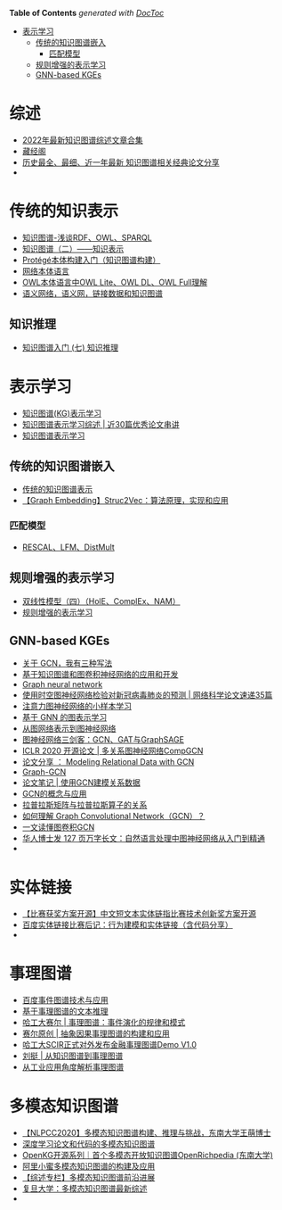 <!-- START doctoc generated TOC please keep comment here to allow auto update -->
<!-- DON'T EDIT THIS SECTION, INSTEAD RE-RUN doctoc TO UPDATE -->
**Table of Contents**  *generated with [DocToc](https://github.com/thlorenz/doctoc)*

- [表示学习](#%E8%A1%A8%E7%A4%BA%E5%AD%A6%E4%B9%A0)
  - [传统的知识图谱嵌入](#%E4%BC%A0%E7%BB%9F%E7%9A%84%E7%9F%A5%E8%AF%86%E5%9B%BE%E8%B0%B1%E5%B5%8C%E5%85%A5)
    - [匹配模型](#%E5%8C%B9%E9%85%8D%E6%A8%A1%E5%9E%8B)
  - [规则增强的表示学习](#%E8%A7%84%E5%88%99%E5%A2%9E%E5%BC%BA%E7%9A%84%E8%A1%A8%E7%A4%BA%E5%AD%A6%E4%B9%A0)
  - [GNN-based KGEs](#gnn-based-kges)

<!-- END doctoc generated TOC please keep comment here to allow auto update -->


# 综述
- [2022年最新知识图谱综述文章合集](https://zhuanlan.zhihu.com/p/467077971)
- [藏经阁](https://kg.alibaba.com/index.html)
- [历史最全、最细、近一年最新 知识图谱相关经典论文分享](https://mp.weixin.qq.com/s?__biz=MzIxNDgzNDg3NQ==&mid=2247486236&idx=1&sn=01df5139be1b14217086605915114597&chksm=97a0c0c8a0d749debf3887a4f5df6736229e2ada4cc4047ec52595a4739c778c8ac3bcbd1fa7&scene=0&xtrack=1&pass_ticket=5l2GTJoNs3UnPjzRsDzXqTZBP6%2Btylp4BwIFxk3aFUwONC5l8MJz3gdjYHCbXS%2FH#rd)
- 

# 传统的知识表示
- [知识图谱-浅谈RDF、OWL、SPARQL](https://www.jianshu.com/p/9e2bfa9a5a06)
- [知识图谱（二）——知识表示](https://blog.csdn.net/u012736685/article/details/96160990)
- [Protégé本体构建入门（知识图谱构建）](https://blog.csdn.net/weixin_42159586/article/details/104007716)
- [网络本体语言](http://www.wendangku.net/doc/cb9166035.html)
- [OWL本体语言中OWL Lite、OWL DL、OWL Full理解](https://blog.csdn.net/qq_38842357/article/details/80706872)
- [语义网络，语义网，链接数据和知识图谱](https://blog.csdn.net/ZJRN1027/article/details/80486306)

## 知识推理
- [知识图谱入门 (七) 知识推理](https://blog.csdn.net/pelhans/article/details/80091322)
  


# 表示学习

- [知识图谱(KG)表示学习](https://mp.weixin.qq.com/s/CyUIlZ9UYQJ_cbJUM7tKrA)
- [知识图谱表示学习综述 | 近30篇优秀论文串讲](https://mp.weixin.qq.com/s/GZ40cpoO_JLvyoa_TEbQzQ)
- [知识图谱表示学习](https://zhuanlan.zhihu.com/p/459340212)



## 传统的知识图谱嵌入

- [传统的知识图谱表示](http://neuralkg.zjukg.org/CN/uncategorized/c-kges/)
- [【Graph Embedding】Struc2Vec：算法原理，实现和应用](https://blog.csdn.net/u012151283/article/details/87255951)

### 匹配模型
- [RESCAL、LFM、DistMult](https://www.cnblogs.com/fengwenying/p/15033263.html)
  

## 规则增强的表示学习 

- [双线性模型（四）（HolE、ComplEx、NAM）](http://www.manongjc.com/detail/25-lecemoptpmmmyrr.html)
- [规则增强的表示学习](http://neuralkg.zjukg.org/CN/uncategorized/%e8%a7%84%e5%88%99%e5%a2%9e%e5%bc%ba%e7%9a%84%e8%a1%a8%e7%a4%ba%e5%ad%a6%e4%b9%a0/)

## GNN-based KGEs
- [关于 GCN，我有三种写法](https://mp.weixin.qq.com/s?__biz=MzA4ODUxNjUzMQ==&mid=2247486162&idx=1&sn=d5871ce9b01bc2b2f83b4364942ea31c&chksm=9029b80ea75e31181b53940155c9a5f3bf84fa15105a1d822eb25b8214cbfdf0357005d76e5d&mpshare=1&scene=24&srcid=&sharer_sharetime=1590198792672&sharer_shareid=9d627645afe156ff11b0a8519d982bcd&exportkey=A%2BNA8x%2FoupbOsmVMZxM%2B3qg%3D&pass_ticket=LlL6Ad5uohnLAlqJrzan%2BA5dDM3m9%2Bnl4L%2FaTWpnfTNnifRhbExGygOrgXBzVB7b&wx_header=0#rd)
- [基于知识图谱和图卷积神经网络的应用和开发](https://mp.weixin.qq.com/s?__biz=MjM5ODkzMzMwMQ==&mid=2650414067&idx=4&sn=999b7fa16964984aa5da055aec0fe370&chksm=becd9da989ba14bf2aaf556a6c1289c1a4402d72a5b6c66be0b5870d5d3fa1d9c76540485683&mpshare=1&scene=24&srcid=&sharer_sharetime=1591924745158&sharer_shareid=9d627645afe156ff11b0a8519d982bcd&exportkey=A7%2Fc6ebupiLJ6582fz26P%2FQ%3D&pass_ticket=LlL6Ad5uohnLAlqJrzan%2BA5dDM3m9%2Bnl4L%2FaTWpnfTNnifRhbExGygOrgXBzVB7b&wx_header=0#rd)
- [Graph neural network](https://www.sciengine.com/SSM/doi/10.1360/N012019-00133)
- [使用时空图神经网络检验对新冠病毒肺炎的预测 | 网络科学论文速递35篇](https://mp.weixin.qq.com/s?__biz=MzIzMjQyNzQ5MA==&mid=2247511382&idx=2&sn=003e40541158b0a36fbdcf90b9b50508&chksm=e897f7dbdfe07ecdf930ab3eef89d2f85ec6ac11e3c3b93c2f90cd4e09b673a5e020d4848e3a&mpshare=1&scene=24&srcid=0731ZJxbb1lgM04YQg6cREB9&sharer_sharetime=1596190515295&sharer_shareid=9d627645afe156ff11b0a8519d982bcd&exportkey=Axhj0iwSyswvbzMAceXUAmk%3D&pass_ticket=IL%2BeHRprAt5yAlLjjC250jaLkeHDOYyDyV4vRbYX%2F0r7c3KJ%2FwPqrBhOiTesV9Z9&wx_header=0#rd)
- [注意力图神经网络的小样本学习](https://mp.weixin.qq.com/s?__biz=MzU2OTA0NzE2NA==&mid=2247532328&idx=7&sn=bfc11d2674da6e3712fee49fa242b95b&chksm=fc869e3bcbf1172d72261fb86e690935e93caeae196cf6458d040131f20c22458443960c2510&mpshare=1&scene=24&srcid=0731eI4AWBTI3VhQpb5fqb6Z&sharer_sharetime=1596191021680&sharer_shareid=9d627645afe156ff11b0a8519d982bcd&exportkey=A%2Fm2WmK%2BvpDTJyc8P6HxjiM%3D&pass_ticket=IL%2BeHRprAt5yAlLjjC250jaLkeHDOYyDyV4vRbYX%2F0r7c3KJ%2FwPqrBhOiTesV9Z9&wx_header=0#rd)
- [基于 GNN 的图表示学习](https://www.infoq.cn/article/sWzLpqkg70TQhlwQcDhI)
- [从图网络表示到图神经网络](https://www.toutiao.com/article/6797981792621036035/)
- [图神经网络三剑客：GCN、GAT与GraphSAGE](https://mp.weixin.qq.com/s?__biz=MzIwMTc4ODE0Mw==&mid=2247503692&idx=1&sn=d4b21689389baa4724fd642fb8f17a0b&chksm=96ea10cca19d99dade6c497373f583e9951128064331df2fb31ffd43be2609b205bb15761f24&scene=0&xtrack=1&exportkey=A2BHkaUS95MGf8o5gHyFpl0%3D&pass_ticket=Df0Hp50Eu2KPStu3JpQZ9Z6bR9SWbRuBOlf%2B3ZYlN45nWCSRWViMRhGlg2I6f9uz#rd)
- [ICLR 2020 开源论文 | 多关系图神经网络CompGCN](https://mp.weixin.qq.com/s?__biz=MzIwMTc4ODE0Mw==&mid=2247503628&idx=2&sn=9eca256b5d39ade2e12192e2f566fe03&chksm=96ea108ca19d999af6f693c4bc024f376541f880738ddc333f2f6a33df29c4eb783b4345374b&scene=0&xtrack=1&exportkey=A7Z%2Bmt57Z9kWTBoZmWJWsIQ%3D&pass_ticket=Df0Hp50Eu2KPStu3JpQZ9Z6bR9SWbRuBOlf%2B3ZYlN45nWCSRWViMRhGlg2I6f9uz#rd)
- [论文分享 ： Modeling Relational Data with GCN](https://zhuanlan.zhihu.com/p/61834680)
- [Graph-GCN](https://www.cnblogs.com/ChenKe-cheng/p/11874273.html)
- [论文笔记 | 使用GCN建模关系数据](https://www.jianshu.com/p/9804b81a4151)
- [GCN的概念与应用](https://zhuanlan.zhihu.com/p/72546603?utm_source=wechat_session)
- [拉普拉斯矩阵与拉普拉斯算子的关系](https://zhuanlan.zhihu.com/p/85287578)
- [如何理解 Graph Convolutional Network（GCN）？](https://www.zhihu.com/question/54504471/answer/332657604)
- [一文读懂图卷积GCN](https://zhuanlan.zhihu.com/p/89503068)
- [华人博士发 127 页万字长文：自然语言处理中图神经网络从入门到精通](https://mp.weixin.qq.com/s/brIIukHx06daYw-M3nN8PQ)
- 

# 实体链接
- [【比赛获奖方案开源】中文短文本实体链指比赛技术创新奖方案开源](https://mp.weixin.qq.com/s?__biz=MzU2OTA0NzE2NA==&mid=2247515188&idx=2&sn=cd456ad91d95b6c187b8d795f3bdc6e0&chksm=fc865d27cbf1d43130f3e2bc90842ae95faee5e908bc10e27606ff8cd68a882ce265e1b7903d&scene=0&xtrack=1&pass_ticket=5l2GTJoNs3UnPjzRsDzXqTZBP6%2Btylp4BwIFxk3aFUwONC5l8MJz3gdjYHCbXS%2FH#rd)
- [百度实体链接比赛后记：行为建模和实体链接（含代码分享）](https://mp.weixin.qq.com/s?__biz=MzIwMTc4ODE0Mw==&mid=2247499381&idx=1&sn=16f58c043a47ce4d5082e63e496c4d6b&chksm=96ea21f5a19da8e3faac75a67265625f09ae08569588ebdf5898512e521d9262261764379df2&scene=0&xtrack=1&pass_ticket=5l2GTJoNs3UnPjzRsDzXqTZBP6%2Btylp4BwIFxk3aFUwONC5l8MJz3gdjYHCbXS%2FH#rd)
- 

# 事理图谱
- [百度事件图谱技术与应用](https://mp.weixin.qq.com/s?__biz=MzU1NTMyOTI4Mw==&mid=2247513234&idx=1&sn=e5ae4715f396f4cc8d63919a4f01cd86&chksm=fbd706fecca08fe81c24da702b22f42ad74e02eac42beafb77b66370e690cf4440ef40c477a6&mpshare=1&scene=24&srcid=1125MFEHHk5B28uV7t3go9Et&sharer_sharetime=1606319309592&sharer_shareid=9d627645afe156ff11b0a8519d982bcd&exportkey=A7B18abxjRagXO1eHOEcZbA%3D&pass_ticket=l%2FwLTQLEiN41ZMPE4ecjUee90P1pxZN0%2BL5MASpFjA%2Bgl02XuicToi%2FXGttULYXk&wx_header=0#rd)
- [基于事理图谱的文本推理](https://mp.weixin.qq.com/s?__biz=MzIxMjAzNDY5Mg==&mid=2650799466&idx=1&sn=0a055ea5a682108684d63e335608b055&chksm=8f476881b830e197860b9139e19704b20d0a495ef4d05a1974d1981e0d35aec42f123c401c09&mpshare=1&scene=1&srcid=0927vDop6mqRUqvi53iJg7l4&sharer_sharetime=1601178608128&sharer_shareid=9d627645afe156ff11b0a8519d982bcd&exportkey=A6ex04XvSLxFKCEzZw1A3mE%3D&pass_ticket=dHTQ1tEcNnJx3zi33GpdvKYRIx04Yw%2Fx1Th6gfOGi9LT46IvshrrywPlXoxF6Cji&wx_header=0#rd)
- [哈工大赛尔 | 事理图谱：事件演化的规律和模式](http://blog.openkg.cn/%e5%93%88%e5%b7%a5%e5%a4%a7%e8%b5%9b%e5%b0%94-%e4%ba%8b%e7%90%86%e5%9b%be%e8%b0%b1%ef%bc%9a%e4%ba%8b%e4%bb%b6%e6%bc%94%e5%8c%96%e7%9a%84%e8%a7%84%e5%be%8b%e5%92%8c%e6%a8%a1%e5%bc%8f/#more-633)
- [赛尔原创 | 抽象因果事理图谱的构建和应用](https://mp.weixin.qq.com/s?__biz=MzIxMjAzNDY5Mg==&mid=2650791483&idx=1&sn=e3238c78669cf136ab05b546816e50d5&chksm=8f474bd0b830c2c6423a0ec28c645152587f5b96ffae3348a84acb62fd7979f1d81c3474be68&scene=21#wechat_redirect)
- [哈工大SCIR正式对外发布金融事理图谱Demo V1.0](https://www.jiqizhixin.com/articles/2018-09-10-7)
- [刘挺 | 从知识图谱到事理图谱](https://blog.csdn.net/tgqdt3ggamdkhaslzv/article/details/78557548)
- [从工业应用角度解析事理图谱](https://zhuanlan.zhihu.com/p/53699796  )


# 多模态知识图谱
- [【NLPCC2020】多模态知识图谱构建、推理与挑战，东南大学王萌博士](https://mp.weixin.qq.com/s/0gQSTKdyhBi9Ag-UcVV9mQ)
- [深度学习论文和代码的多模态知识图谱](https://mp.weixin.qq.com/s/_MRljJhamlo9M46sriiF8A)
- [OpenKG开源系列｜首个多模态开放知识图谱OpenRichpedia (东南大学)](https://mp.weixin.qq.com/s/PAHa0VfebDPNOQu0lQbPEQ)
- [阿里小蜜多模态知识图谱的构建及应用](https://mp.weixin.qq.com/s/bTqr5EEQD5_rModP8NR99g)
- [【综述专栏】多模态知识图谱前沿进展](https://mp.weixin.qq.com/s/VNMkSOs0aSLaBHj7Rij2gw)
- [复旦大学：多模态知识图谱最新综述](https://mp.weixin.qq.com/s/5BzvtF-Ua2ty07iAjiRxcA)
- 